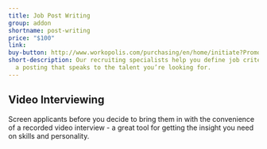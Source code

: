 ```yaml
---
title: Job Post Writing
group: addon
shortname: post-writing
price: "$100"
link: 
buy-button: http://www.workopolis.com/purchasing/en/home/initiate?PromoCode=RAID1&Reset=True
short-description: Our recruiting specialists help you define job criteria and write
  a posting that speaks to the talent you’re looking for.
---
```


## Video Interviewing

Screen applicants before you decide to bring them in with the convenience of a recorded video interview - a great tool for getting the insight you need on skills and personality.
